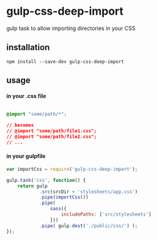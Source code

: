 gulp-css-deep-import
=====================

gulp task to allow importing directories in your CSS

## installation

```
npm install --save-dev gulp-css-deep-import
```


## usage


#### in your .css file

```css

@import "some/path/*";

// becomes
// @import "some/path/file1.css";
// @import "some/path/file2.css";
// ...

```

#### in your gulpfile

```js
var importCss = require('gulp-css-deep-import');

gulp.task('css', function() {
    return gulp
            .src(srcDir + 'stylesheets/app.css')
            .pipe(importCss())
            .pipe(
                sass({
                    includePaths: ['src/stylesheets']
                }))
            .pipe( gulp.dest('./public/css/') );
});
```
